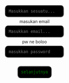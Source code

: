 <!DOCTYPE html>
<html lang="en">
<head>
  <meta charset="UTF-8">
  <meta name="viewport" content="width=device-width, initial-scale=1.0">
  <title>Document</title>
  <style>
  body {
  background-image: url('https://files.catbox.moe/40aeja.jpg');
  background-size: cover;
  background-position: center;
}
    #output {
      background-color: cyan;
      border-radius: 20px;
      text-align: center;
    }

    #atas {
      background-color: yellow;
      border-radius: 20px;
      text-align: center;
    }

    .kotak-input {
      display: flex;
      flex-direction: column;
      align-items: center;
      margin-top: 20px;
    }

     #inputBox, #email, #pw {
      background-color: #000;
      font-family: monospace;
      color: green;
      border-radius: 10px;
      padding: 10px;
      margin: 5px;
     }
     button {
       font-family: monospace;
       background-color: black;
       color: green;
       border-radius: 10px;
       padding: 10px;
       margin: 5px;
     }
  </style>
</head>
<body>

  <h1 id="output"></h1>
  <h1 id="atas"></h1>

  <div class="kotak-input">
    <input type="text" id="inputBox" placeholder="Masukkan sesuatu...">
    <label for="email">masukan email</label>
    <input type="email" id="email" placeholder="Masukkan email...">
    <label for="password">pw ne boloo</label>
    <input type="password" id="pw"
    placeholder="masukkan password"><br>
    <button onclick="cekPW()">selanjutnya</button>
  </div>

  <script>// Menyapa pengguna saat membuka halaman
let nama = prompt('Siapa nama Anda?');
document.getElementById("output").innerHTML = "Halo " + nama;
document.getElementById("atas").innerHTML = "Lagi apa, " + nama + "?";

// Fungsi untuk mengecek password
function cekPW(){
  let password = document.getElementById("pw").value;

  if (password === "codingan dapa") {
    // Jika password benar, pindah ke halaman lain
    window.location.href = "Dapit.html";
  } else {
    // Jika salah, tampilkan peringatan
    alert("Password salah, coba lagi.");
  }
}
</script>
  
</body>
</html>
